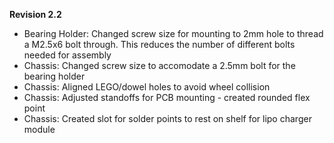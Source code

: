 **Revision 2.2**

- Bearing Holder: Changed screw size for mounting to 2mm hole to thread a M2.5x6 bolt through. This reduces the number of different bolts needed for assembly
- Chassis: Changed screw size to accomodate a 2.5mm bolt for the bearing holder
- Chassis: Aligned LEGO/dowel holes to avoid wheel collision
- Chassis: Adjusted standoffs for PCB mounting - created rounded flex point
- Chassis: Created slot for solder points to rest on shelf for lipo charger module
